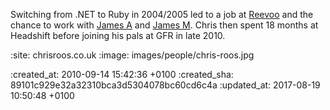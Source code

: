 Switching from .NET to Ruby in 2004/2005 led to a job at [Reevoo][reevoo] and the chance to work with [James A][james-adam] and [James M][james-mead]. Chris then spent 18 months at Headshift before joining his pals at GFR in late 2010.

[reevoo]: https://www.reevoo.com/
[james-adam]: /james-adam
[james-mead]: /james-mead

:site: chrisroos.co.uk
:image: images/people/chris-roos.jpg

:created_at: 2010-09-14 15:42:36 +0100
:created_sha: 89101c929e32a32310bca3d5304078bc60cd6c4a
:updated_at: 2017-08-19 10:50:48 +0100
